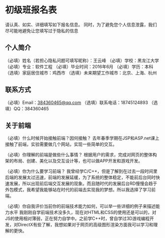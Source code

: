 # 初级班报名表

请认真、如实、详细填写如下报名信息。
同时，为了避免您个人信息泄露，我们尽可能地避免让您填写过于隐私的信息

## 个人简介

（必填）姓名（若担心隐私问题可填写昵称）：王云峰
（必填）学校：黑龙江大学
（必填）专业：软件工程
（必填）毕业时间：2016年6月
（必填）学历：本科
（选填）家庭居住城市：鸡西市
（选填）未来期望工作城市：北京、上海、杭州

## 联系方式

（必填）Email：384360465@qq.com
（选填）联系电话：18745124893
（选填）QQ：384360465

## 关于前端

（必填）什么时候开始接触前端？因何接触？
  去年春季学期在JSP和ASP.net课上接触了前端，实验需要做几个网站，实现一些简单的交互。

（必填）你理解的前端是做些什么事情？
  根据用户的需求，完成对网页的整体构架的布局、创建、美化以及交互设计等，也可以做APP开发和游戏开发。

（必填）你为什么要学习前端？
  我曾经学C/C++，但是了解到在过去一段时间里后端的发展太过迅速，前端的发展延缓，为了系统的整体稳定，不能前后台同时快速发展，所以出现前后端交互发展的现象。而且随时代的发展后台RD慢慢会趋于外包模式，我希望我能够站在时代的前端去实现我的梦想。所以我选择了学习前端。

（必填）你自我评价当前你的前端技术能力如何，可以举一些详细的例子来描述能力水平
  我刚刚自学前端技术没多久，现在对HTML和CSS的使用还是可以的，对JS的使用相对薄弱，正在努力自学中。之前学C++时，曾自学过3D游戏编程开发，对DirectX有些了解，我想如果对于网页的高级图形渲染方面我可以学习和理解的更快。
